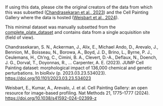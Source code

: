 If using this data, please cite the original creators of the data from which this was subsetted ([Chandrasekaran et al., 2023](https://doi.org/10.1101/2023.03.23.534023)) and the Cell Painting Gallery where the data is hosted ([Weisbart et al., 2024](https://doi.org/10.1038/s41592-024-02399-z)).

This minimal dataset was manually subsetted from the [complete_plate_dataset](../complete_plate_dataset/) and contains data from a single acquisition site (field of view).

Chandrasekaran, S. N., Ackerman, J., Alix, E., Michael Ando, D., Arevalo, J., Bennion, M., Boisseau, N., Borowa, A., Boyd, J. D., Brino, L., Byrne, P. J., Ceulemans, H., Ch’ng, C., Cimini, B. A., Clevert, D.-A., Deflaux, N., Doench, J. G., Dorval, T., Doyonnas, R., … Carpenter, A. E. (2023). JUMP Cell Painting dataset: morphological impact of 136,000 chemical and genetic perturbations. In bioRxiv (p. 2023.03.23.534023). https://doi.org/10.1101/2023.03.23.534023

Weisbart, E., Kumar, A., Arevalo, J. et al. Cell Painting Gallery: an open resource for image-based profiling. Nat Methods 21, 1775–1777 (2024). https://doi.org/10.1038/s41592-024-02399-z